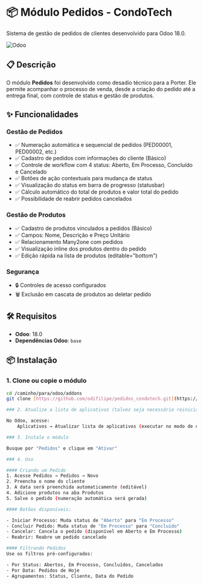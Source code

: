 # 📦 Módulo Pedidos - CondoTech

Sistema de gestão de pedidos de clientes desenvolvido para Odoo 18.0.

![Odoo](https://img.shields.io/badge/Odoo-18.0-714B67?style=flat-square&logo=odoo)

## 📋 Descrição

O módulo **Pedidos** foi desenvolvido como desadio técnico para a Porter. Ele permite acompanhar o processo de venda, desde a criação do pedido até a entrega final, com controle de status e gestão de produtos.

## ✨ Funcionalidades

### Gestão de Pedidos
- ✅ Numeração automática e sequencial de pedidos (PED00001, PED00002, etc.)
- ✅ Cadastro de pedidos com informações do cliente (Básico)
- ✅ Controle de workflow com 4 status: Aberto, Em Processo, Concluído e Cancelado
- ✅ Botões de ação contextuais para mudança de status
- ✅ Visualização do status em barra de progresso (statusbar)
- ✅ Cálculo automático do total de produtos e valor total do pedido
- ✅ Possibilidade de reabrir pedidos cancelados

### Gestão de Produtos
- ✅ Cadastro de produtos vinculados a pedidos (Básico)
- ✅ Campos: Nome, Descrição e Preço Unitário
- ✅ Relacionamento Many2one com pedidos
- ✅ Visualização inline dos produtos dentro do pedido
- ✅ Edição rápida na lista de produtos (editable="bottom")

### Segurança
- 🔒 Controles de acesso configurados
- 🗑️ Exclusão em cascata de produtos ao deletar pedido

## 🛠️ Requisitos

- **Odoo**: 18.0
- **Dependências Odoo**: `base`

## 📦 Instalação

### 1. Clone ou copie o módulo

```bash
cd /caminho/para/odoo/addons
git clone [https://github.com/odifilipe/pedidos_condotech.git](https://github.com/odifilipe/pedidos_condotech.git)

### 2. Atualize a lista de aplicativos (talvez seja necessário reiniciar o Odoo)

No Odoo, acesse: 
    Aplicativos → Atualizar lista de aplicativos (executar no modo de debug)

### 3. Instale o módulo

Busque por "Pedidos" e clique em "Ativar"

### 4. Uso

#### Criando um Pedido
1. Acesse Pedidos → Pedidos → Novo
2. Preencha o nome do cliente
3. A data será preenchida automaticamente (editável)
4. Adicione produtos na aba Produtos
5. Salve o pedido (numeração automática será gerada)

#### Botões disponíveis:

- Iniciar Processo: Muda status de "Aberto" para "Em Processo"
- Concluir Pedido: Muda status de "Em Processo" para "Concluído"
- Cancelar: Cancela o pedido (disponível em Aberto e Em Processo)
- Reabrir: Reabre um pedido cancelado

#### Filtrando Pedidos
Use os filtros pré-configurados:

- Por Status: Abertos, Em Processo, Concluídos, Cancelados
- Por Data: Pedidos de Hoje
- Agrupamentos: Status, Cliente, Data do Pedido
